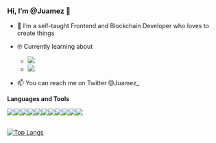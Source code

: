 <h3> Hi, I’m @Juamez 👋</h3>

- 🌱 I’m a self-taught Frontend and Blockchain Developer who loves to create things

- :nerd_face: Currently learning about
  - <img src="https://img.shields.io/badge/NODE.JS-339933?style=for-the-badge&logo=NODE.Js&labelColor=black" />
  - <img src="https://img.shields.io/badge/TYPESCRIPT-3178C6?style=for-the-badge&logo=TYPESCRIPT&labelColor=black" />

- 📫 You can reach me on Twitter @Juamez_

**Languages and Tools**

<div style='display: flex; flex-wrap: wrap'>
  <img src="https://img.shields.io/badge/HTML-E34F26?style=for-the-badge&logo=HTML5&labelColor=black" />
  <img src="https://img.shields.io/badge/CSS-2465f1?style=for-the-badge&logo=CSS3&logoColor=2465f1&labelColor=black" />
  <img src="https://img.shields.io/badge/SASS-CC6699?style=for-the-badge&logo=Sass&labelColor=black" />
  <img src="https://img.shields.io/badge/JavaScript-f0db4f?style=for-the-badge&logo=JavaScript&labelColor=black" />
  <img src="https://img.shields.io/badge/REACT-61DAFB?style=for-the-badge&logo=REACT&labelColor=black" />
  <img src="https://img.shields.io/badge/REACT ROUTER-CA4245?style=for-the-badge&logo=REACTROUTER&labelColor=black" />
  <img src="https://img.shields.io/badge/GIT-F05032?style=for-the-badge&logo=GIT&labelColor=black" />
  <img src="https://img.shields.io/badge/CHAKRA UI-319795?style=for-the-badge&logo=CHAKRAUI&labelColor=black" />
  <img src="https://img.shields.io/badge/SOLIDITY-363636?style=for-the-badge&logo=SOLIDITY&labelColor=black" />
  <img src="https://img.shields.io/badge/NPM-CB3837?style=for-the-badge&logo=NPM&labelColor=black" />
  <img src="https://img.shields.io/badge/WEBPACK-8DD6F9?style=for-the-badge&logo=WEBPACK&labelColor=black" />
</div>

<br/>

[![Top Langs](https://stats-juamez.vercel.app//api/top-langs/?username=Juamez&langs_count=10&layout=compact)](https://github.com/anuraghazra/github-readme-stats)

<!---
Juamez/Juamez is a ✨ special ✨ repository because its `README.md` (this file) appears on your GitHub profile.
You can click the Preview link to take a look at your changes.

--->
